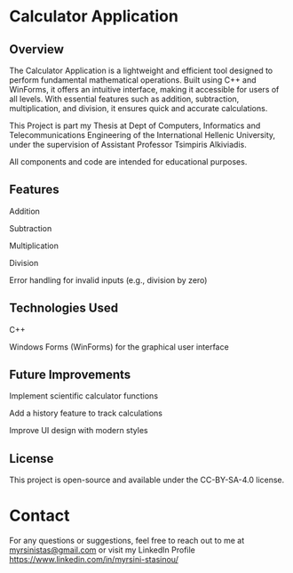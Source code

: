 # Calculator Application

## Overview

The Calculator Application is a lightweight and efficient tool designed to perform fundamental mathematical operations. Built using C++ and WinForms, it offers an intuitive interface, making it accessible for users of all levels. With essential features such as addition, subtraction, multiplication, and division, it ensures quick and accurate calculations. 

This Project is part my Thesis at Dept of Computers, Informatics and Telecommunications Engineering of the International Hellenic University, under the supervision of Assistant Professor Tsimpiris Alkiviadis.

All components and code are intended for educational purposes.

## Features

Addition

Subtraction

Multiplication

Division

Error handling for invalid inputs (e.g., division by zero)

## Technologies Used

C++

Windows Forms (WinForms) for the graphical user interface

## Future Improvements

Implement scientific calculator functions

Add a history feature to track calculations

Improve UI design with modern styles

## License

This project is open-source and available under the CC-BY-SA-4.0 license.

# Contact

For any questions or suggestions, feel free to reach out to me at myrsinistas@gmail.com or visit my LinkedIn Profile https://www.linkedin.com/in/myrsini-stasinou/